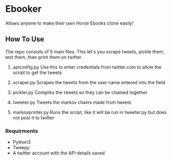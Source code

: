 # Ebooker
Allows anyone to make their own Horse Ebooks clone easily!

## How To Use

The repo consists of 5 main files. This let's you scrape tweets, pickle them, test them, then print them on twitter.

1. apiconfig.py 
Use this to enter credentials from twitter.com to allow the script to get the tweets

2. scraper.py
Scrapes the tweets from the user name entered into the field

3. pickler.py
Compiles the tweets so they can be chained together

4. tweeter.py
Tweets the markov chains made from tweets

5. markovprinter.py
Runs the script, like it will be run in tweeter.py but does not post it to twitter

### Requirments

+ Python3
+ Tweepy
+ A twitter account with the API details saved

